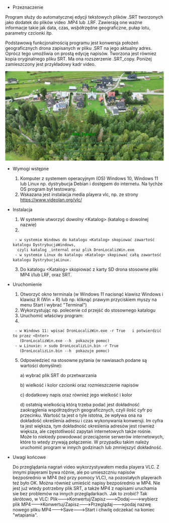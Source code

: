 * Przeznaczenie
  
Program służy do automatycznej edycji tekstowych plików .SRT tworzonych jako dodatek do plików video .MP4 lub .LRF. Zawierają one ważne informacje takie jak data, czas, wsþółrzędne geograficzne, pułap lotu, parametry czcionki itp.

Podstawową funkcjonalnością programu jest konwersja położeń geograficznych drona zapisanych w pliku .SRT na jego aktualny adres. Oprócz tego umożliwia on prostą edycję napisów. Tworzona jest równiez kopia oryginalnego pliku SRT. Ma ona rozszerzenie .SRT_copy.
Poniżej zamieszczony jest przykładowy kadr video.

![alt text](https://github.com/mbwasik/DronLocaliz_v2/blob/master/BD.png)

* Wymogi wstępne
     1) Komputer z systemem operacyjnym (OS) Windows 10, Windows 11 lub Linux np. dystrybucja Debian i dostępem do internetu. Na tychże OS program był testowany.
     2) Wskazana jest instalacja media playera vlc, np. ze strony https://www.videolan.org/vlc/ 

* Instalacja
     1) W systemie utworzyć dowolny \<Katalog\> (katalog o dowolnej nazwie)
     2) 
       - w systemie Windows do katalogu <Katalog> skopiować zawartość katalogu DystrybucjaWindows,
        czyli katalog _internal oraz plik DronLocalizWin.exe
       - w systemie Linux do katalogu <Katalog> skopiować całą zawartość katalogu DystrybucjaLinux.
     3) Do katalogu \<Katalog\> skopiować z karty SD drona stosowne pliki MP4 i/lub LRF, oraz SRT.

* Uruchomienie
     1) Otworzyć okno terminala (w Windows 11 nacisnąć klawisz Windows i klawisz R (Win + R) lub np. kliknąć prawym przyciskiem myszy na menu Start i wybrać "Terminal") 
     2) Wykorzystując np. polecenie cd przejść do stosownego katalogu
     3) Uruchomić właściwy program:
     4) 
       - w Windows 11: wpisać DronLocalizWin.exe -r True   i potwierdzić to przez <Enter>
         (DronLocalizWin.exe --h  pokazuje pomoc)
       - w Linuxie: > sudo DronLocalizLin.bin -r True
         (DronLocalizLin.bin --h  pokazuje pomoc)
     5) Odpowiedzieć na stosowne pytania (w nawiasach podane są wartości domyślne):

        a) wybrać plik SRT do przetwarzania  

        b) wielkość i kolor czcionki oraz rozmieszczenie napisów

        c) dodatkowy napis oraz również jego wielkość i kolor

        d) ostatnią wielkością którą trzeba podać jest dokładność zaokrąglenia współrzędnych geograficznych, czyli ilość cyfr po    przecinku. Wartość ta jest o tyle istotna, że wpływa ona na dokładość określenia  adresu i czas wykonywania konwersji.               Im cyfra ta jest większa, tym dokładność określenia adresów jest również większa, ale częstotliwość zapytań internetowych także rośnie.
  Może to niekiedy powodować przeciążenie serwerów internetowych, które to wtedy zrywają połączenie. W              przypadku takim należy uruchomić program w innych godzinach lub zmniejszyć dokładność.
      
* Uwagi końcowe
  
     Do przeglądania nagrań video wykorzystywałem media playera VLC. Z innymi playerami bywa różnie, ale po umieszczniu napisów bezpośrednio w MP4 (też przy pomocy VLC), na pozostałych playerach też było OK.
     Można również umieścić napisy bezpośrednio w MP4. Nie jest już wtedy potrzebny plik SRT, a także MP4 z napisami uruchamia sie bez problemów na innych przeglądarkach. Jak to zrobić? Tak skrótowo, w VLC:                                                  Plik--->Konwertuj/Zapisz--->Dodaj--->wybierz plik MP4--->Konwertuj/Zapisz--->Przeglądaj--->podaj nazwę nowego pliku MP4--->Save--->Start i chwilę odczekać na koniec "wtapiania".
